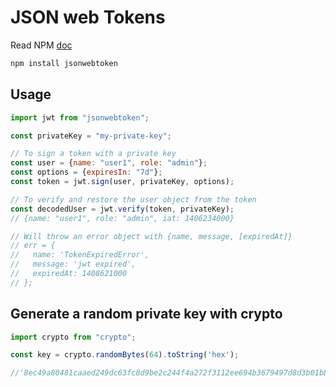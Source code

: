 # JSON web Tokens

Read NPM [doc](https://www.npmjs.com/package/jsonwebtoken)

```bash
npm install jsonwebtoken
```

## Usage

```js
import jwt from "jsonwebtoken";

const privateKey = "my-private-key";

// To sign a token with a private key
const user = {name: "user1", role: "admin"};
const options = {expiresIn: "7d"};
const token = jwt.sign(user, privateKey, options);

// To verify and restore the user object from the token
const decodedUser = jwt.verify(token, privateKey);
// {name: "user1", role: "admin", iat: 1406234000}

// Will throw an error object with {name, message, [expiredAt]}
// err = {
//   name: 'TokenExpiredError',
//   message: 'jwt expired',
//   expiredAt: 1408621000
// };
```

## Generate a random private key with crypto

```js
import crypto from "crypto";

const key = crypto.randomBytes(64).toString('hex');

//'8ec49a80481caaed249dc63fc8d9be2c244f4a272f3112ee694b3679497d8d3b01b846637f6ec43606de1cbfbbe3aae656a498132c08a28fbb272257c9d0bd38'
```
